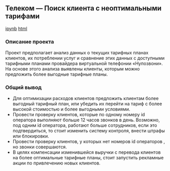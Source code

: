## Телеком — Поиск клиента с неоптимальными тарифами

[ipynb](https://github.com/lenkaoo/testPortfolio/blob/main/Project%20telecom/Untitled1.ipynb)
[html](file:///C:/Users/Elena/Downloads/telecom_finish.html)

### Описание проекта
Проект предполагает анализ данных о текущих тарифных планах клиентов, их потреблении услуг и сравнение этих данных с доступными тарифными планами провайдера виртуальной телефонии «Нупозвони». На основе этого анализа выявлены клиенты, которым можно предложить более выгодные тарифные планы.

### Общий вывод
- Для оптимизации расходов клиентов предложить клиентам более выгодный тарифный план, или убедить их перейти на тариф с более высокой стоимостью и более выгодными условиями.
- Провести проверку клиентов, которые по одному номеру id оператора выполняют больше 12 часов звонков в день. Возможно, под одним id оператора, работают больше сотрудников, если это подтвердиться, то стоит изменить систему контроля, внести штрафы или блокировки.
- Провести проверку клиентов, у которых нет номеров id операторов , но звонки совершаются.
- В целях компенсации изменившейся выручки с перевода клиентов на более оптимальные тарифные планы, стоит запустить рекламные акции по привлечению новых клиентов.
